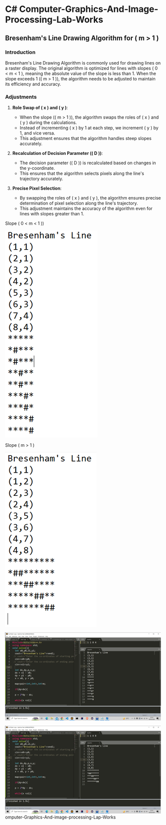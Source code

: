 # C# Computer-Graphics-And-Image-Processing-Lab-Works
## Bresenham's Line Drawing Algorithm for \( m > 1 \)
### Introduction

Bresenham's Line Drawing Algorithm is commonly used for drawing lines on a raster display. The original algorithm is optimized for lines with slopes \( 0 < m < 1 \), meaning the absolute value of the slope is less than 1. When the slope exceeds 1 (\( m > 1 \)), the algorithm needs to be adjusted to maintain its efficiency and accuracy.

### Adjustments

1. **Role Swap of \( x \) and \( y \)**:
   - When the slope (\( m > 1 \)), the algorithm swaps the roles of \( x \) and \( y \) during the calculations.
   - Instead of incrementing \( x \) by 1 at each step, we increment \( y \) by 1, and vice versa.
   - This adjustment ensures that the algorithm handles steep slopes accurately.

2. **Recalculation of Decision Parameter (\( D \))**:
   - The decision parameter (\( D \)) is recalculated based on changes in the y-coordinate.
   - This ensures that the algorithm selects pixels along the line's trajectory accurately.

3. **Precise Pixel Selection**:
   - By swapping the roles of \( x \) and \( y \), the algorithm ensures precise determination of pixel selection along the line's trajectory.
   - This adjustment maintains the accuracy of the algorithm even for lines with slopes greater than 1.


Slope \( 0 < m < 1 \))

![Screenshot](https://github.com/sanjid-007/Computer-Graphics-And-Image-Processing-Lab-Works/blob/main/m-lesser-than-1.png)

Slope \( m > 1 \)

![Screenshot](https://github.com/sanjid-007/Computer-Graphics-And-Image-Processing-Lab-Works/blob/main/m-greater-than-1.png)


![Screenshot](https://github.com/sanjid-007/Computer-Graphics-And-Image-Processing-Lab-Works/blob/main/full-code-1.png)


![Screenshot](https://github.com/sanjid-007/Computer-Graphics-And-Image-Processing-Lab-Works/blob/main/full-code-2.png)omputer-Graphics-And-image-processing-Lap-Works
